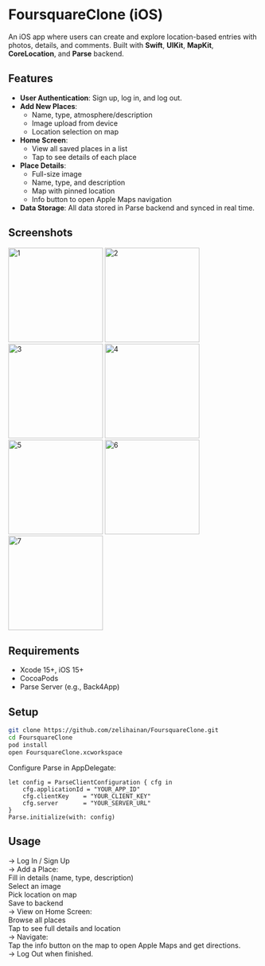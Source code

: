 # FoursquareClone (iOS)

An iOS app where users can create and explore location-based entries with photos, details, and comments. Built with **Swift**, **UIKit**, **MapKit**, **CoreLocation**, and **Parse** backend.

## Features
- **User Authentication**: Sign up, log in, and log out.
- **Add New Places**:
  - Name, type, atmosphere/description
  - Image upload from device
  - Location selection on map
- **Home Screen**:
  - View all saved places in a list
  - Tap to see details of each place
- **Place Details**:
  - Full-size image
  - Name, type, and description
  - Map with pinned location
  - Info button to open Apple Maps navigation
- **Data Storage**: All data stored in Parse backend and synced in real time.

## Screenshots
<p align="left">
<img width="190" alt="1" src="https://github.com/user-attachments/assets/1bfe8098-d9b8-40fe-9297-261ad424b64d" />
<img width="190" alt="2" src="https://github.com/user-attachments/assets/8196bb66-16c2-4061-9b60-d9c318436725" />
<img width="190" alt="3" src="https://github.com/user-attachments/assets/d1d884b0-3afe-4f3c-aa01-21a91b66b012" />
<img width="190" alt="4" src="https://github.com/user-attachments/assets/3936e3a8-5dd9-4982-95f5-b8ebf371b018" />
<img width="190" alt="5" src="https://github.com/user-attachments/assets/b5dca56a-8ef7-4a42-8260-8d11b3f28463" />
<img width="190" alt="6" src="https://github.com/user-attachments/assets/f58daf68-625d-4bb1-a0a3-9933fb5f6e31" />
<img width="190" alt="7" src="https://github.com/user-attachments/assets/83dfba45-d8db-4dae-9005-8c5df243a3c9" />
</p>

## Requirements
- Xcode 15+, iOS 15+
- CocoaPods
- Parse Server (e.g., Back4App)

## Setup
```bash
git clone https://github.com/zelihainan/FoursquareClone.git
cd FoursquareClone
pod install
open FoursquareClone.xcworkspace
```
Configure Parse in AppDelegate:
```
let config = ParseClientConfiguration { cfg in
    cfg.applicationId = "YOUR_APP_ID"
    cfg.clientKey    = "YOUR_CLIENT_KEY"
    cfg.server       = "YOUR_SERVER_URL"
}
Parse.initialize(with: config)
```
## Usage
→ Log In / Sign Up  
→ Add a Place:  
      Fill in details (name, type, description)  
      Select an image  
      Pick location on map  
      Save to backend  
→ View on Home Screen:  
      Browse all places  
      Tap to see full details and location  
→ Navigate:  
      Tap the info button on the map to open Apple Maps and get directions.  
→ Log Out when finished.  


